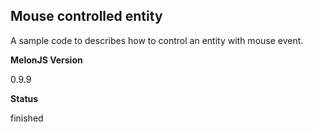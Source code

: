 ## Mouse controlled entity
A sample code to describes how to control an entity with mouse event.

**MelonJS Version**

0.9.9

**Status**

finished



